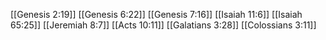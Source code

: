 [[Genesis 2:19]]
[[Genesis 6:22]]
[[Genesis 7:16]]
[[Isaiah 11:6]]
[[Isaiah 65:25]]
[[Jeremiah 8:7]]
[[Acts 10:11]]
[[Galatians 3:28]]
[[Colossians 3:11]]
